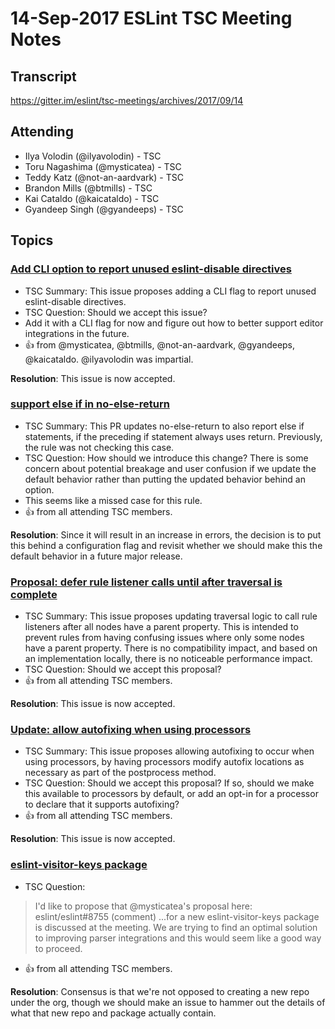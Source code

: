 # 14-Sep-2017 ESLint TSC Meeting Notes

## Transcript

https://gitter.im/eslint/tsc-meetings/archives/2017/09/14

## Attending

* Ilya Volodin (@ilyavolodin) - TSC
* Toru Nagashima (@mysticatea) - TSC
* Teddy Katz (@not-an-aardvark) - TSC
* Brandon Mills (@btmills) - TSC
* Kai Cataldo (@kaicataldo) - TSC
* Gyandeep Singh (@gyandeeps) - TSC

## Topics

### [Add CLI option to report unused eslint-disable directives](https://github.com/eslint/eslint/issues/9249)

* TSC Summary: This issue proposes adding a CLI flag to report unused eslint-disable directives.
* TSC Question: Should we accept this issue?
* Add it with a CLI flag for now and figure out how to better support editor integrations in the future.
* 👍 from @mysticatea, @btmills, @not-an-aardvark, @gyandeeps, @kaicataldo. @ilyavolodin was impartial.

**Resolution**: This issue is now accepted.

### [support else if in no-else-return](https://github.com/eslint/eslint/pull/9229)

* TSC Summary: This PR updates no-else-return to also report else if statements, if the preceding if statement always uses return. Previously, the rule was not checking this case.
* TSC Question: How should we introduce this change? There is some concern about potential breakage and user confusion if we update the default behavior rather than putting the updated behavior behind an option.
* This seems like a missed case for this rule.
* 👍 from all attending TSC members.

**Resolution**: Since it will result in an increase in errors, the decision is to put this behind a configuration flag and revisit whether we should make this the default behavior in a future major release.

### [Proposal: defer rule listener calls until after traversal is complete](https://github.com/eslint/eslint/issues/9122)

* TSC Summary: This issue proposes updating traversal logic to call rule listeners after all nodes have a parent property. This is intended to prevent rules from having confusing issues where only some nodes have a parent property. There is no compatibility impact, and based on an implementation locally, there is no noticeable performance impact.
* TSC Question: Should we accept this proposal?
* 👍 from all attending TSC members.

**Resolution**: This issue is now accepted.

### [Update: allow autofixing when using processors](https://github.com/eslint/eslint/pull/9090)

* TSC Summary: This issue proposes allowing autofixing to occur when using processors, by having processors modify autofix locations as necessary as part of the postprocess method.
* TSC Question: Should we accept this proposal? If so, should we make this available to processors by default, or add an opt-in for a processor to declare that it supports autofixing?
* 👍 from all attending TSC members.

**Resolution**: This issue is now accepted.

### [eslint-visitor-keys package](https://github.com/eslint/tsc-meetings/issues/58#issuecomment-328612081)

* TSC Question:
> I'd like to propose that @mysticatea's proposal here: eslint/eslint#8755 (comment)
...for a new eslint-visitor-keys package is discussed at the meeting.
> We are trying to find an optimal solution to improving parser integrations and this would seem like a good way to proceed.
* 👍 from all attending TSC members.

**Resolution**: Consensus is that we're not opposed to creating a new repo under the org, though we should make an issue to hammer out the details of what that new repo and package actually contain.
